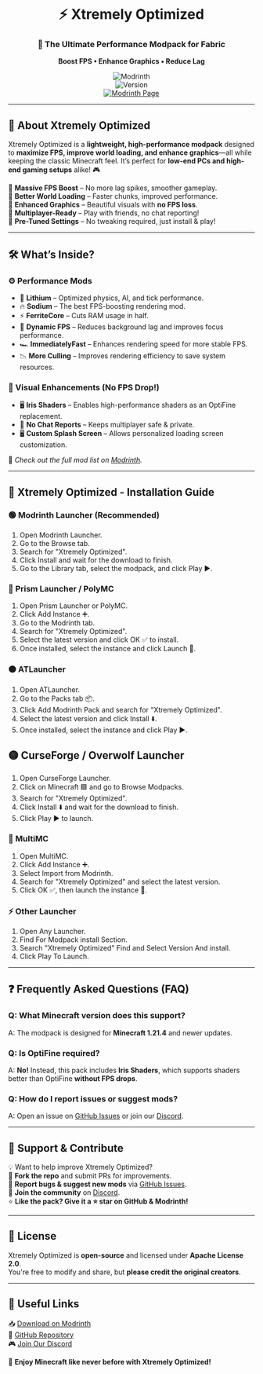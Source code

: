 <div align="center">

# ⚡ Xtremely Optimized  
### **🚀 The Ultimate Performance Modpack for Fabric**  
**Boost FPS • Enhance Graphics • Reduce Lag**  

![Modrinth](https://img.shields.io/modrinth/dt/xtremely-optimized?color=brightgreen&label=Downloads&logo=modrinth)  
![Version](https://img.shields.io/github/v/release/mptamilan/xtremely-optimized?label=Latest%20Version)  
[![Modrinth Page](https://img.shields.io/badge/View%20on-Modrinth-brightgreen?style=for-the-badge&logo=modrinth)](https://modrinth.com/modpack/xtremely-optimized)  

</div>  

---  

## 📌 About Xtremely Optimized  

Xtremely Optimized is a **lightweight, high-performance modpack** designed to **maximize FPS, improve world loading, and enhance graphics**—all while keeping the classic Minecraft feel. It’s perfect for **low-end PCs and high-end gaming setups** alike! 🎮  

🔹 **Massive FPS Boost** – No more lag spikes, smoother gameplay.  
🔹 **Better World Loading** – Faster chunks, improved performance.  
🔹 **Enhanced Graphics** – Beautiful visuals with **no FPS loss**.  
🔹 **Multiplayer-Ready** – Play with friends, no chat reporting!  
🔹 **Pre-Tuned Settings** – No tweaking required, just install & play!  

---  

## 🛠️ What’s Inside?  

### **⚙️ Performance Mods**  
- 🚀 **Lithium** – Optimized physics, AI, and tick performance.  
- 🔥 **Sodium** – The best FPS-boosting rendering mod.  
- ⚡ **FerriteCore** – Cuts RAM usage in half.  
- 🔄 **Dynamic FPS** – Reduces background lag and improves focus performance.  
- 🏎️ **ImmediatelyFast** – Enhances rendering speed for more stable FPS.  
- 📉 **More Culling** – Improves rendering efficiency to save system resources.  

### **🎨 Visual Enhancements (No FPS Drop!)**  
- 🖥️ **Iris Shaders** – Enables high-performance shaders as an OptiFine replacement.  
- 📜 **No Chat Reports** – Keeps multiplayer safe & private.  
- 🖥️ **Custom Splash Screen** – Allows personalized loading screen customization.  

📝 *Check out the full mod list on [Modrinth](https://modrinth.com/modpack/xtremely-optimized).*  

---  

## 🚀 Xtremely Optimized - Installation Guide

### 🟢 Modrinth Launcher (Recommended)
1. Open Modrinth Launcher.
2. Go to the Browse tab.
3. Search for "Xtremely Optimized".
4. Click Install and wait for the download to finish.
5. Go to the Library tab, select the modpack, and click Play ▶️.

### 🔵 Prism Launcher / PolyMC
1. Open Prism Launcher or PolyMC.
2. Click Add Instance ➕.
3. Go to the Modrinth tab.
4. Search for "Xtremely Optimized".
5. Select the latest version and click OK ✅ to install.
6. Once installed, select the instance and click Launch 🚀.

### 🟠 ATLauncher
1. Open ATLauncher.
2. Go to the Packs tab 📦.
3. Click Add Modrinth Pack and search for "Xtremely Optimized".
4. Select the latest version and click Install ⬇️.
5. Once installed, select the instance and click Play ▶️.

## 🟡 CurseForge / Overwolf Launcher
1. Open CurseForge Launcher.
2. Click on Minecraft 🟩 and go to Browse Modpacks.
3. Search for "Xtremely Optimized".
4. Click Install ⬇️ and wait for the download to finish.
5. Click Play ▶️ to launch.

### 🔴 MultiMC
1. Open MultiMC.
2. Click Add Instance ➕.
3. Select Import from Modrinth.
4. Search for "Xtremely Optimized" and select the latest version.
5. Click OK ✅, then launch the instance 🚀.

### ⚡ Other Launcher
1. Open Any Launcher.
2. Find For Modpack install Section.
3. Search "Xtremely Optimized" Find and Select Version And install.
4. Click Play To Launch.

---  

## ❓ Frequently Asked Questions (FAQ)  

### **Q: What Minecraft version does this support?**  
A: The modpack is designed for **Minecraft 1.21.4** and newer updates.  

### **Q: Is OptiFine required?**  
A: **No!** Instead, this pack includes **Iris Shaders**, which supports shaders better than OptiFine **without FPS drops**.  

### **Q: How do I report issues or suggest mods?**  
A: Open an issue on [GitHub Issues](https://github.com/mptamilan/xtremely-optimized/issues) or join our [Discord](https://discord.gg/2sEahV9TXK).  

---  

## 🌟 Support & Contribute  

💡 Want to help improve Xtremely Optimized?  
🔹 **Fork the repo** and submit PRs for improvements.  
🔹 **Report bugs & suggest new mods** via [GitHub Issues](https://github.com/mptamilan/xtremely-optimized/issues).  
🔹 **Join the community** on [Discord](https://discord.gg/2sEahV9TXK).  
⭐ **Like the pack? Give it a ⭐ star on GitHub & Modrinth!**  

---  

## 📜 License  

Xtremely Optimized is **open-source** and licensed under **Apache License 2.0**.  
You're free to modify and share, but **please credit the original creators**.  

---  

## 🔗 Useful Links  

📥 [Download on Modrinth](https://modrinth.com/modpack/xtremely-optimized)  
📂 [GitHub Repository](https://github.com/mptamilan/xtremely-optimized)  
🎮 [Join Our Discord](https://discord.gg/2sEahV9TXK)  

🚀 **Enjoy Minecraft like never before with Xtremely Optimized!**
